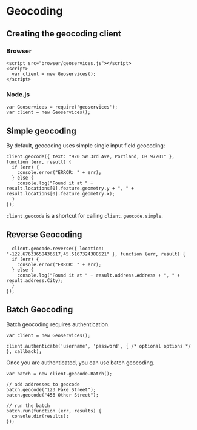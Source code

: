 # Geocoding

## Creating the geocoding client

### Browser

    <script src="browser/geoservices.js"></script>
    <script>
      var client = new Geoservices();
    </script>

### Node.js

    var Geoservices = require('geoservices');
    var client = new Geoservices();

## Simple geocoding

By default, geocoding uses simple single input field geocoding:

    client.geocode({ text: "920 SW 3rd Ave, Portland, OR 97201" }, function (err, result) {
      if (err) {
        console.error("ERROR: " + err);
      } else {
        console.log("Found it at " + result.locations[0].feature.geometry.y + ", " + result.locations[0].feature.geometry.x);
      }
    });

`client.geocode` is a shortcut for calling `client.geocode.simple`.

## Reverse Geocoding

      client.geocode.reverse({ location: "-122.67633658436517,45.5167324388521" }, function (err, result) {
      if (err) {
        console.error("ERROR: " + err);
      } else {
        console.log("Found it at " + result.address.Address + ", " + result.address.City);
      }
    });

## Batch Geocoding

Batch geocoding requires authentication.

    var client = new Geoservices();

    client.authenticate('username', 'password', { /* optional options */ }, callback);

Once you are authenticated, you can use batch geocoding.

    var batch = new client.geocode.Batch();

    // add addresses to geocode
    batch.geocode("123 Fake Street");
    batch.geocode("456 Other Street");

    // run the batch
    batch.run(function (err, results) {
      console.dir(results);
    });
